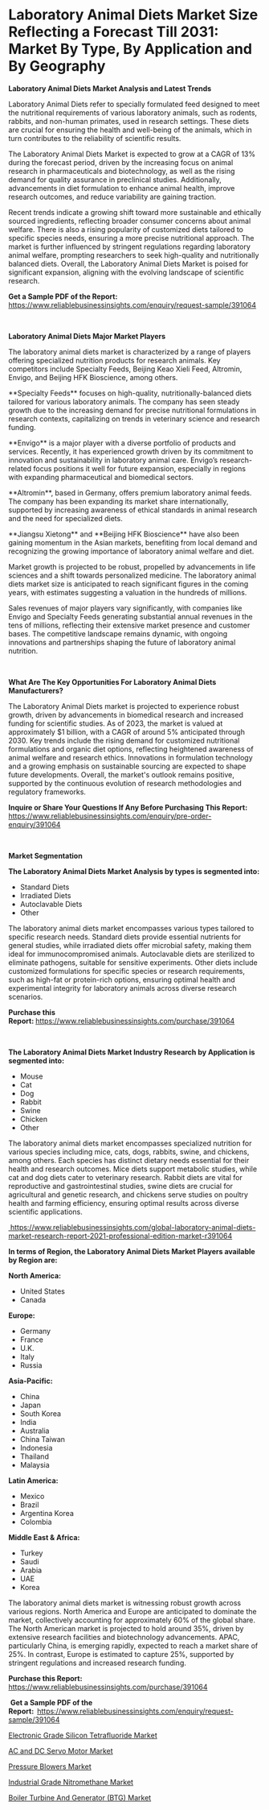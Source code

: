 <p><h1>Laboratory Animal Diets Market Size Reflecting a Forecast Till 2031: Market By Type, By Application and By Geography</h1></p><p><strong>Laboratory Animal Diets Market Analysis and Latest Trends</strong></p>
<p><p>Laboratory Animal Diets refer to specially formulated feed designed to meet the nutritional requirements of various laboratory animals, such as rodents, rabbits, and non-human primates, used in research settings. These diets are crucial for ensuring the health and well-being of the animals, which in turn contributes to the reliability of scientific results.</p><p>The Laboratory Animal Diets Market is expected to grow at a CAGR of 13% during the forecast period, driven by the increasing focus on animal research in pharmaceuticals and biotechnology, as well as the rising demand for quality assurance in preclinical studies. Additionally, advancements in diet formulation to enhance animal health, improve research outcomes, and reduce variability are gaining traction. </p><p>Recent trends indicate a growing shift toward more sustainable and ethically sourced ingredients, reflecting broader consumer concerns about animal welfare. There is also a rising popularity of customized diets tailored to specific species needs, ensuring a more precise nutritional approach. The market is further influenced by stringent regulations regarding laboratory animal welfare, prompting researchers to seek high-quality and nutritionally balanced diets. Overall, the Laboratory Animal Diets Market is poised for significant expansion, aligning with the evolving landscape of scientific research.</p></p>
<p><strong>Get a Sample PDF of the Report:&nbsp;</strong> <a href="https://www.reliablebusinessinsights.com/enquiry/request-sample/391064?utm_campaign=102&utm_medium=2&utm_source=Github&utm_content=ia&utm_term=26102024&utm_id=laboratory-animal-diets">https://www.reliablebusinessinsights.com/enquiry/request-sample/391064</a></p>
<p>&nbsp;</p>
<p><strong>Laboratory Animal Diets Major Market Players</strong></p>
<p><p>The laboratory animal diets market is characterized by a range of players offering specialized nutrition products for research animals. Key competitors include Specialty Feeds, Beijing Keao Xieli Feed, Altromin, Envigo, and Beijing HFK Bioscience, among others. </p><p>**Specialty Feeds** focuses on high-quality, nutritionally-balanced diets tailored for various laboratory animals. The company has seen steady growth due to the increasing demand for precise nutritional formulations in research contexts, capitalizing on trends in veterinary science and research funding.</p><p>**Envigo** is a major player with a diverse portfolio of products and services. Recently, it has experienced growth driven by its commitment to innovation and sustainability in laboratory animal care. Envigo’s research-related focus positions it well for future expansion, especially in regions with expanding pharmaceutical and biomedical sectors.</p><p>**Altromin**, based in Germany, offers premium laboratory animal feeds. The company has been expanding its market share internationally, supported by increasing awareness of ethical standards in animal research and the need for specialized diets.</p><p>**Jiangsu Xietong** and **Beijing HFK Bioscience** have also been gaining momentum in the Asian markets, benefiting from local demand and recognizing the growing importance of laboratory animal welfare and diet.</p><p>Market growth is projected to be robust, propelled by advancements in life sciences and a shift towards personalized medicine. The laboratory animal diets market size is anticipated to reach significant figures in the coming years, with estimates suggesting a valuation in the hundreds of millions. </p><p>Sales revenues of major players vary significantly, with companies like Envigo and Specialty Feeds generating substantial annual revenues in the tens of millions, reflecting their extensive market presence and customer bases. The competitive landscape remains dynamic, with ongoing innovations and partnerships shaping the future of laboratory animal nutrition.</p></p>
<p>&nbsp;</p>
<p><strong>What Are The Key Opportunities For Laboratory Animal Diets Manufacturers?</strong></p>
<p><p>The Laboratory Animal Diets market is projected to experience robust growth, driven by advancements in biomedical research and increased funding for scientific studies. As of 2023, the market is valued at approximately $1 billion, with a CAGR of around 5% anticipated through 2030. Key trends include the rising demand for customized nutritional formulations and organic diet options, reflecting heightened awareness of animal welfare and research ethics. Innovations in formulation technology and a growing emphasis on sustainable sourcing are expected to shape future developments. Overall, the market's outlook remains positive, supported by the continuous evolution of research methodologies and regulatory frameworks.</p></p>
<p><strong>Inquire or Share Your Questions If Any Before Purchasing This Report:</strong> <a href="https://www.reliablebusinessinsights.com/enquiry/pre-order-enquiry/391064?utm_campaign=102&utm_medium=2&utm_source=Github&utm_content=ia&utm_term=26102024&utm_id=laboratory-animal-diets">https://www.reliablebusinessinsights.com/enquiry/pre-order-enquiry/391064</a></p>
<p>&nbsp;</p>
<p><strong>Market Segmentation</strong></p>
<p><strong>The Laboratory Animal Diets Market Analysis by types is segmented into:</strong></p>
<p><ul><li>Standard Diets</li><li>Irradiated Diets</li><li>Autoclavable Diets</li><li>Other</li></ul></p>
<p><p>The laboratory animal diets market encompasses various types tailored to specific research needs. Standard diets provide essential nutrients for general studies, while irradiated diets offer microbial safety, making them ideal for immunocompromised animals. Autoclavable diets are sterilized to eliminate pathogens, suitable for sensitive experiments. Other diets include customized formulations for specific species or research requirements, such as high-fat or protein-rich options, ensuring optimal health and experimental integrity for laboratory animals across diverse research scenarios.</p></p>
<p><strong>Purchase this Report:&nbsp;</strong><a href="https://www.reliablebusinessinsights.com/purchase/391064?utm_campaign=102&utm_medium=2&utm_source=Github&utm_content=ia&utm_term=26102024&utm_id=laboratory-animal-diets">https://www.reliablebusinessinsights.com/purchase/391064</a></p>
<p>&nbsp;</p>
<p><strong>The Laboratory Animal Diets Market Industry Research by Application is segmented into:</strong></p>
<p><ul><li>Mouse</li><li>Cat</li><li>Dog</li><li>Rabbit</li><li>Swine</li><li>Chicken</li><li>Other</li></ul></p>
<p><p>The laboratory animal diets market encompasses specialized nutrition for various species including mice, cats, dogs, rabbits, swine, and chickens, among others. Each species has distinct dietary needs essential for their health and research outcomes. Mice diets support metabolic studies, while cat and dog diets cater to veterinary research. Rabbit diets are vital for reproductive and gastrointestinal studies, swine diets are crucial for agricultural and genetic research, and chickens serve studies on poultry health and farming efficiency, ensuring optimal results across diverse scientific applications.</p></p>
<p><a href="https://www.reliablebusinessinsights.com/global-laboratory-animal-diets-market-research-report-2021-professional-edition-market-r391064?utm_campaign=102&utm_medium=2&utm_source=Github&utm_content=ia&utm_term=26102024&utm_id=laboratory-animal-diets">&nbsp;https://www.reliablebusinessinsights.com/global-laboratory-animal-diets-market-research-report-2021-professional-edition-market-r391064</a></p>
<p><strong>In terms of Region, the Laboratory Animal Diets Market Players available by Region are:</strong></p>
<p>
    <p> <strong> North America: </strong>
        <ul>
            <li>United States</li>
            <li>Canada</li>
        </ul>
        </p> 
    <p> <strong> Europe: </strong>
        <ul>
            <li>Germany</li>
            <li>France</li>
            <li>U.K.</li>
            <li>Italy</li>
            <li>Russia</li>
        </ul>
        </p> 
    <p> <strong> Asia-Pacific: </strong>
        <ul>
            <li>China</li>
            <li>Japan</li>
            <li>South Korea</li>
            <li>India</li>
            <li>Australia</li>
            <li>China Taiwan</li>
            <li>Indonesia</li>
            <li>Thailand</li>
            <li>Malaysia</li>
        </ul>
        </p> 
    <p> <strong> Latin America: </strong>
        <ul>
            <li>Mexico</li>
            <li>Brazil</li>
            <li>Argentina Korea</li>
            <li>Colombia</li>
        </ul>
        </p> 
    <p> <strong> Middle East & Africa: </strong>
        <ul>
            <li>Turkey</li>
            <li>Saudi</li>
            <li>Arabia</li>
            <li>UAE</li>
            <li>Korea</li>
        </ul>
    </p>
    </p>
<p><p>The laboratory animal diets market is witnessing robust growth across various regions. North America and Europe are anticipated to dominate the market, collectively accounting for approximately 60% of the global share. The North American market is projected to hold around 35%, driven by extensive research facilities and biotechnology advancements. APAC, particularly China, is emerging rapidly, expected to reach a market share of 25%. In contrast, Europe is estimated to capture 25%, supported by stringent regulations and increased research funding.</p></p>
<p><strong>Purchase this Report: </strong><a href="https://www.reliablebusinessinsights.com/purchase/391064?utm_campaign=102&utm_medium=2&utm_source=Github&utm_content=ia&utm_term=26102024&utm_id=laboratory-animal-diets">https://www.reliablebusinessinsights.com/purchase/391064</a></p>
<p>&nbsp;<strong>Get a Sample PDF of the Report:&nbsp;&nbsp;</strong><a href="https://www.reliablebusinessinsights.com/enquiry/request-sample/391064?utm_campaign=102&utm_medium=2&utm_source=Github&utm_content=ia&utm_term=26102024&utm_id=laboratory-animal-diets">https://www.reliablebusinessinsights.com/enquiry/request-sample/391064</a></p>
<p><strong></strong></p>
<p><p><a href="https://github.com/alesiasc0na/Market-Research-Report-List-1/blob/main/electronic-grade-silicon-tetrafluoride-market.md?utm_campaign=102&utm_medium=2&utm_source=Github&utm_content=ia&utm_term=26102024&utm_id=laboratory-animal-diets">Electronic Grade Silicon Tetrafluoride Market</a></p><p><a href="https://issuu.com/reportprime-2/docs/ac-and-dc-servo-motor-market-size-2_7796c8183e9f37?utm_campaign=102&utm_medium=2&utm_source=Github&utm_content=ia&utm_term=26102024&utm_id=laboratory-animal-diets">AC and DC Servo Motor Market</a></p><p><a href="https://issuu.com/reportprime-2/docs/pressure-blowers-market-size-2030.p_3d2054e9358cfc?utm_campaign=102&utm_medium=2&utm_source=Github&utm_content=ia&utm_term=26102024&utm_id=laboratory-animal-diets">Pressure Blowers Market</a></p><p><a href="https://github.com/WayneHopkins413/Market-Research-Report-List-1/blob/main/industrial-grade-nitromethane-market.md?utm_campaign=102&utm_medium=2&utm_source=Github&utm_content=ia&utm_term=26102024&utm_id=laboratory-animal-diets">Industrial Grade Nitromethane Market</a></p><p><a href="https://www.linkedin.com/pulse/global-boiler-turbine-generator-btg-75-cagr-forecast-ab8fc?utm_campaign=102&utm_medium=2&utm_source=Github&utm_content=ia&utm_term=26102024&utm_id=laboratory-animal-diets">Boiler Turbine And Generator (BTG) Market</a></p></p>